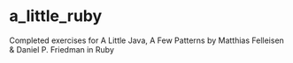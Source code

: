 a_little_ruby
=============

Completed exercises for A Little Java, A Few Patterns by Matthias Felleisen &amp; Daniel P. Friedman in Ruby
